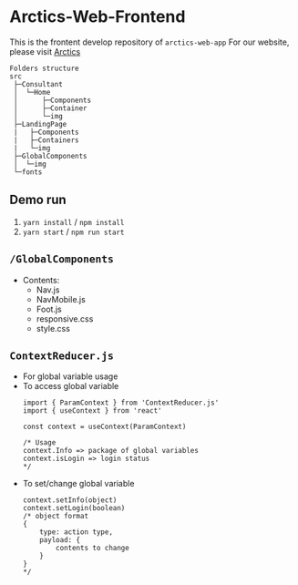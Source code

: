 # Arctics-Web-Frontend

This is the frontent develop repository of `arctics-web-app`
For our website, please visit [Arctics](https://www.arctics.academy)

```
Folders structure
src
 ├─Consultant
 │  └─Home
 │      ├─Components
 │      ├─Container
 │      └─img
 ├─LandingPage
 |   ├─Components
 |   ├─Containers
 |   └─img
 ├─GlobalComponents
 │  └─img
 └─fonts
```

## Demo run

1. `yarn install` / `npm install`
2. `yarn start` / `npm run start`

## `/GlobalComponents`

- Contents:
    - Nav.js
    - NavMobile.js
    - Foot.js
    - responsive.css
    - style.css

## `ContextReducer.js`

- For global variable usage
- To access global variable
    ```javascript=
    import { ParamContext } from 'ContextReducer.js'
    import { useContext } from 'react'

    const context = useContext(ParamContext)

    /* Usage
    context.Info => package of global variables
    context.isLogin => login status
    */
    ```
- To set/change global variable
    ```javascript=
    context.setInfo(object)
    context.setLogin(boolean)
    /* object format
    {
        type: action type,
        payload: {
            contents to change
        }
    }
    */
    ```